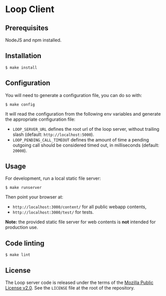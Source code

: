 Loop Client
===========

Prerequisites
-------------

NodeJS and npm installed.

Installation
------------

    $ make install

Configuration
-------------

You will need to generate a configuration file, you can do so with:

    $ make config

It will read the configuration from the following env variables and generate the
appropriate configuration file:

- `LOOP_SERVER_URL` defines the root url of the loop server, without trailing
  slash (default: `http://localhost:5000`).
- `LOOP_PENDING_CALL_TIMEOUT` defines the amount of time a pending outgoing call
  should be considered timed out, in milliseconds (default: `20000`).

Usage
-----

For development, run a local static file server:

    $ make runserver

Then point your browser at:

- `http://localhost:3000/content/` for all public webapp contents,
- `http://localhost:3000/test/` for tests.

**Note:** the provided static file server for web contents is **not** intended
for production use.

Code linting
------------

    $ make lint

License
-------

The Loop server code is released under the terms of the
[Mozilla Public License v2.0](http://www.mozilla.org/MPL/2.0/). See the
`LICENSE` file at the root of the repository.
